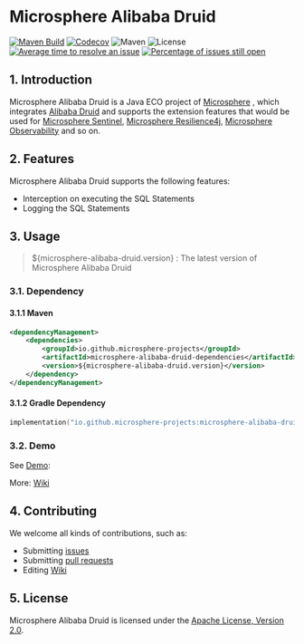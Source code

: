 # Microsphere Alibaba Druid

[![Maven Build](https://github.com/microsphere-projects/microsphere-alibaba-druid/actions/workflows/gradle-build.yml/badge.svg)](https://github.com/microsphere-projects/microsphere-alibaba-druid/actions/workflows/gradle-build.yml)
[![Codecov](https://codecov.io/gh/microsphere-projects/microsphere-alibaba-druid/branch/dev/graph/badge.svg)](https://app.codecov.io/gh/microsphere-projects/microsphere-alibaba-druid)
![Maven](https://img.shields.io/maven-central/v/io.github.microsphere-projects/microsphere-alibaba-druid-dependencies.svg)
![License](https://img.shields.io/github/license/microsphere-projects/microsphere-alibaba-druid.svg)
[![Average time to resolve an issue](http://isitmaintained.com/badge/resolution/microsphere-projects/microsphere-alibaba-druid.svg)](http://isitmaintained.com/project/microsphere-projects/microsphere-alibaba-druid "Average time to resolve an issue")
[![Percentage of issues still open](http://isitmaintained.com/badge/open/microsphere-projects/microsphere-alibaba-druid.svg)](http://isitmaintained.com/project/microsphere-projects/microsphere-alibaba-druid "Percentage of issues still open")

## 1. Introduction

Microsphere Alibaba Druid is a Java ECO project of [Microsphere](https://github.com/orgs/microsphere-projects) ,
which integrates [Alibaba Druid](https://github.com/alibaba/druid) and supports the extension features that would be
used for [Microsphere Sentinel](https://github.com/microsphere-projects/microsphere-sentinel),
[Microsphere Resilience4j](https://github.com/microsphere-projects/microsphere-resilience4j),
[Microsphere Observability](https://github.com/microsphere-projects/microsphere-observability) and so on.

## 2. Features

Microsphere Alibaba Druid supports the following features:

- Interception on executing the SQL Statements
- Logging the SQL Statements

## 3. Usage

> ${microsphere-alibaba-druid.version} : The latest version of Microsphere Alibaba Druid

### 3.1. Dependency 

#### 3.1.1 Maven

```xml
<dependencyManagement>
    <dependencies>
        <groupId>io.github.microsphere-projects</groupId>
        <artifactId>microsphere-alibaba-druid-dependencies</artifactId>
        <version>${microsphere-alibaba-druid.version}</version>
    </dependency>
</dependencyManagement>
```

#### 3.1.2 Gradle Dependency

```kotlin
implementation("io.github.microsphere-projects:microsphere-alibaba-druid:${microsphere-alibaba-druid.version}")
```

### 3.2. Demo

See [Demo](microsphere-alibaba-druid-core/src/main/java/io/microsphere/druid/filter/LoggingStatementFilter.java):

More: [Wiki](https://github.com/microsphere-projects/microsphere-alibaba-druid/wiki)

## 4. Contributing

We welcome all kinds of contributions, such as:
- Submitting [issues](https://github.com/microsphere-projects/microsphere-alibaba-druid/issues)
- Submitting [pull requests](https://github.com/microsphere-projects/microsphere-alibaba-druid/pulls)
- Editing [Wiki](https://github.com/microsphere-projects/microsphere-alibaba-druid/wiki) 


## 5. License

Microsphere Alibaba Druid is licensed under the [Apache License, Version 2.0](http://www.apache.org/licenses/LICENSE-2.0).
